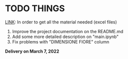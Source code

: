 # TODO THINGS

[LINK](http://csu.unipv.it/lucidi-e-fonti-aggiuntive-copy-copy/): In order to get all the material needed (excel files)

1. Improve the project documentation on the README.md
1. Add some more detailed description on "main.ipynb"
1. Fix problems with "DIMENSIONE FIORE" column

<strong>Delivery on March 7, 2022</strong>